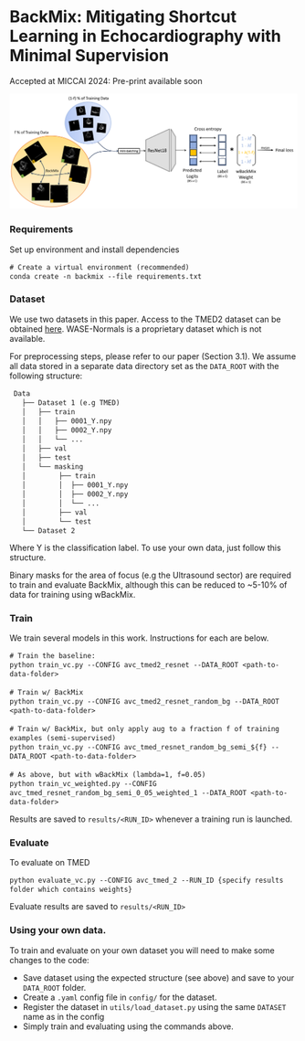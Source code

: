 # BackMix: Mitigating Shortcut Learning in Echocardiography with Minimal Supervision

Accepted at MICCAI 2024: Pre-print available soon

![](evaluation/figures/schematic.png)

### Requirements

Set up environment and install dependencies

```
# Create a virtual environment (recommended)
conda create -n backmix --file requirements.txt
```

### Dataset

We use two datasets in this paper. 
Access to the TMED2 dataset can be obtained [here](https://tmed.cs.tufts.edu/index.html). WASE-Normals is a proprietary dataset which is not available. 

For preprocessing steps, please refer to our paper (Section 3.1). We assume all data stored in a separate data directory set as the `DATA_ROOT` with the following structure:
```
 Data
   ├── Dataset 1 (e.g TMED)
   │   ├── train
   │   │   ├── 0001_Y.npy
   │   │   ├── 0002_Y.npy
   │   │   └── ...
   │   ├── val 
   │   ├── test
   │   └── masking
   │        ├── train
   │        │  ├── 0001_Y.npy
   │        │  ├── 0002_Y.npy
   │        │  └── ...
   │        ├── val 
   │        └── test
   └── Dataset 2
```
Where Y is the classification label. To use your own data, just follow this structure.

Binary masks for the area of focus (e.g the Ultrasound sector) are required to train and evaluate BackMix, although this can be reduced to ~5-10% of data for training using wBackMix. 

### Train 

We train several models in this work. Instructions for each are below. 

```
# Train the baseline:
python train_vc.py --CONFIG avc_tmed2_resnet --DATA_ROOT <path-to-data-folder>

# Train w/ BackMix
python train_vc.py --CONFIG avc_tmed2_resnet_random_bg --DATA_ROOT <path-to-data-folder>

# Train w/ BackMix, but only apply aug to a fraction f of training examples (semi-supervised)
python train_vc.py --CONFIG avc_tmed_resnet_random_bg_semi_${f} --DATA_ROOT <path-to-data-folder>

# As above, but with wBackMix (lambda=1, f=0.05)
python train_vc_weighted.py --CONFIG avc_tmed_resnet_random_bg_semi_0_05_weighted_1 --DATA_ROOT <path-to-data-folder>
```

Results are saved to ``results/<RUN_ID>`` whenever a training run is launched. 

### Evaluate 

To evaluate on TMED 
```
python evaluate_vc.py --CONFIG avc_tmed_2 --RUN_ID {specify results folder which contains weights}
```

Evaluate results are saved to `results/<RUN_ID>`

### Using your own data. 

To train and evaluate on your own dataset you will need to make some changes to the code:
* Save dataset using the expected structure (see above) and save to your `DATA_ROOT` folder.
* Create a `.yaml` config file in `config/` for the dataset. 
* Register the dataset in `utils/load_dataset.py` using the same `DATASET` name as in the config
* Simply train and evaluating using the commands above. 

